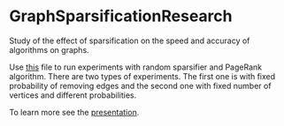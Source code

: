 # GraphSparsificationResearch

Study of the effect of sparsification on the speed and accuracy of algorithms on graphs.

Use [this](experiments.ipynb) file to run experiments with random sparsifier and PageRank algorithm. There are two types of experiments. The first one is with fixed probability of removing edges and the second one with fixed number of vertices and different probabilities.

To learn more see the [presentation](GraphSparsification.pdf).
